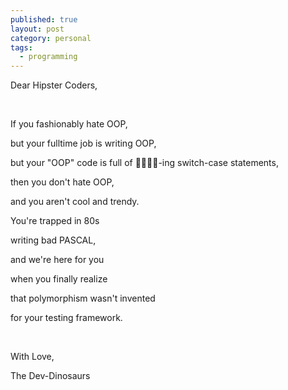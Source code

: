 ```yaml
---
published: true
layout: post
category: personal
tags:
  - programming
---
```

Dear Hipster Coders,

<br/>

If you fashionably hate OOP, 

but your fulltime job is writing OOP, 

but your "OOP" code is full of 🤬🤬🤬🤬-ing switch-case statements,

then you don't hate OOP,

and you aren't cool and trendy.

You're trapped in 80s

writing bad PASCAL,

and we're here for you

when you finally realize

that polymorphism wasn't invented

for your testing framework.

<br/>

With Love,

The Dev-Dinosaurs

